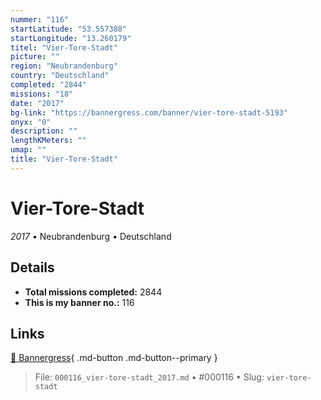 ```yaml
---
nummer: "116"
startLatitude: "53.557388"
startLongitude: "13.260179"
titel: "Vier-Tore-Stadt"
picture: ""
region: "Neubrandenburg"
country: "Deutschland"
completed: "2844"
missions: "18"
date: "2017"
bg-link: "https://bannergress.com/banner/vier-tore-stadt-5193"
onyx: "0"
description: ""
lengthKMeters: ""
umap: ""
title: "Vier-Tore-Stadt"
---
```

# Vier-Tore-Stadt

*2017* • Neubrandenburg • Deutschland



## Details


- **Total missions completed:** 2844
- **This is my banner no.:** 116




## Links
[🔗 Bannergress](https://bannergress.com/banner/vier-tore-stadt-5193){ .md-button .md-button--primary }



> File: `000116_vier-tore-stadt_2017.md` • #000116 • Slug: `vier-tore-stadt`
